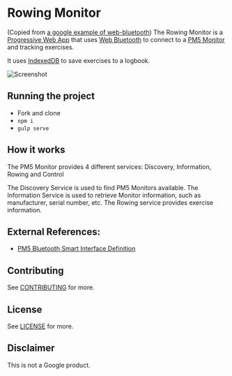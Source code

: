# Rowing Monitor
(Copied from [a google example of web-bluetooth](https://github.com/GoogleChromeLabs/rowing-monitor))
The Rowing Monitor is a [Progressive Web App](https://developers.google.com/web/#progressive-web-apps)
that uses [Web Bluetooth](https://webbluetoothcg.github.io/web-bluetooth/) to connect to a 
[PM5 Monitor](http://www.concept2.com/service/monitors/pm5) and tracking exercises.

It uses [IndexedDB](https://developer.mozilla.org/en/docs/Web/API/IndexedDB_API) to save exercises
to a logbook.

![Screenshot](docs/pm5-screenshot.png)

## Running the project

- Fork and clone
- `npm i`
- `gulp serve`

## How it works

The PM5 Monitor provides 4 different services: Discovery, Information, Rowing and Control

The Discovery Service is used to find PM5 Monitors available. The Information Service is
used to retrieve Monitor information, such as manufacturer, serial number, etc. The Rowing
service provides exercise information. 
  
## External References:
 - [PM5 Bluetooth Smart Interface Definition](http://www.concept2.co.uk/files/pdf/us/monitors/PM5_BluetoothSmartInterfaceDefinition.pdf)

## Contributing

See [CONTRIBUTING](./CONTRIBUTING.md) for more.

## License

See [LICENSE](./LICENSE) for more.

## Disclaimer

This is not a Google product.
